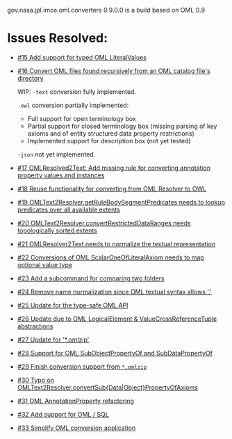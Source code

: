 gov.nasa.jpl.imce.oml.converters 0.9.0.0 is a build based on OML 0.9

# Issues Resolved:

- [#15 Add support for typed OML LiteralValues](https://github.com/JPL-IMCE/gov.nasa.jpl.imce.oml.converters/issues/15)

- [#16 Convert OML files found recursively from an OML catalog file's directory](https://github.com/JPL-IMCE/gov.nasa.jpl.imce.oml.converters/issues/16)

  WIP:
  `-text` conversion fully implemented.
  
  `-owl` conversion partially implemented:
    - Full support for open terminology box
    - Partial support for closed terminology box (missing parsing of key axioms and of entity structured data property restrictions)
    - Implemented support for description box (not yet tested)
  
  `-json` not yet implemented.
    
- [#17 OMLResolved2Text: Add missing rule for converting annotation property values and instances](https://github.com/JPL-IMCE/gov.nasa.jpl.imce.oml.converters/issues/17)

- [#18 Reuse functionality for converting from OML Resolver to OWL](https://github.com/JPL-IMCE/gov.nasa.jpl.imce.oml.converters/issues/18)

- [#19 OMLText2Resolver.getRuleBodySegmentPredicates needs to lookup predicates over all available extents](https://github.com/JPL-IMCE/gov.nasa.jpl.imce.oml.converters/issues/19)

- [#20 OMLText2Resolver.convertRestrictedDataRanges needs topologically sorted extents](https://github.com/JPL-IMCE/gov.nasa.jpl.imce.oml.converters/issues/20)

- [#21 OMLResolver2Text needs to normalize the textual representation](https://github.com/JPL-IMCE/gov.nasa.jpl.imce.oml.converters/issues/21)

- [#22 Conversions of OML ScalarOneOfLiteralAxiom needs to map optional value type](https://github.com/JPL-IMCE/gov.nasa.jpl.imce.oml.converters/issues/22)

- [#23 Add a subcommand for comparing two folders](https://github.com/JPL-IMCE/gov.nasa.jpl.imce.oml.converters/issues/23)

- [#24 Remove name normalization since OML textual syntax allows '.'](https://github.com/JPL-IMCE/gov.nasa.jpl.imce.oml.converters/issues/24)

- [#25 Update for the type-safe OML API](https://github.com/JPL-IMCE/gov.nasa.jpl.imce.oml.converters/issues/25)

- [#26 Update due to OML LogicalElement & ValueCrossReferenceTuple abstractions](https://github.com/JPL-IMCE/gov.nasa.jpl.imce.oml.converters/issues/26)

- [#27 Update for '*.omlzip'](https://github.com/JPL-IMCE/gov.nasa.jpl.imce.oml.converters/issues/27)

- [#28 Support for OML SubObjectPropertyOf and SubDataPropertyOf](https://github.com/JPL-IMCE/gov.nasa.jpl.imce.oml.converters/issues/28)

- [#29 Finish conversion support from `*.omlzip`](https://github.com/JPL-IMCE/gov.nasa.jpl.imce.oml.converters/issues/29)

- [#30 Typo on OMLText2Resolver.convertSub{Data|Object}PropertyOfAxioms](https://github.com/JPL-IMCE/gov.nasa.jpl.imce.oml.converters/issues/30)

- [#31 OML AnnotationProperty refactoring](https://github.com/JPL-IMCE/gov.nasa.jpl.imce.oml.converters/issues/31)

- [#32 Add support for OML / SQL](https://github.com/JPL-IMCE/gov.nasa.jpl.imce.oml.converters/issues/32)

- [#33 Simplify OML conversion application](https://github.com/JPL-IMCE/gov.nasa.jpl.imce.oml.converters/issues/33)